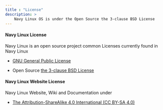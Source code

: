 ```yaml
---
title : "License"
description: >
    Navy Linux OS is under the Open Source the 3-clause BSD License
---
```


#### Navy Linux License

Navy Linux is an open source project common Licenses currently found in Navy Linux

- [GNU General Public License](https://www.gnu.org/licenses/gpl-3.0.html)   

- Open Source [the 3-clause BSD License](https://opensource.org/licenses/BSD-3-Clause)


#### Navy Linux Website License

Navy Linux Website, Wiki and Documentation under

- [ The Attribution-ShareAlike 4.0 International (CC BY-SA 4.0)](https://creativecommons.org/licenses/by-sa/4.0/ )
